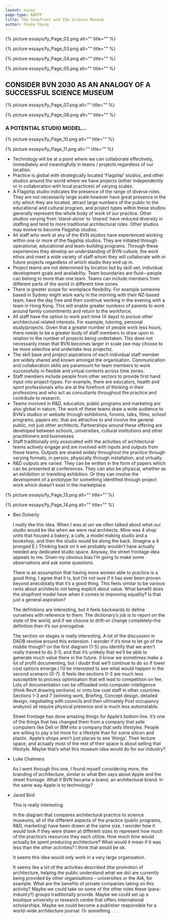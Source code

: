 ```yaml
---
layout: essay
page-type: AOOTF
title: The Shopfront and the Science Museum
author: Fiona Young
---
```



{% picture essays/fy_Page_02.png alt="" title="" %}

{% picture essays/fy_Page_03.png alt="" title="" %}

{% picture essays/fy_Page_04.png alt="" title="" %}

{% picture essays/fy_Page_05.png alt="" title="" %}

## CONSIDER BVN 2030 AS AN ANALOGY OF A SUCCESSFUL SCIENCE MUSEUM

{% picture essays/fy_Page_07.png alt="" title="" %}

{% picture essays/fy_Page_08.png alt="" title="" %}

### A POTENTIAL STUDIO MODEL…

{% picture essays/fy_Page_10.png alt="" title="" %}

{% picture essays/fy_Page_11.png alt="" title="" %}

* Technology will be at a point where we can collaborate effectively, immediately and meaningfully in teams / projects regardless of our location.
* Practice is global with strategically located ‘Flagship’ studios, and other studios around the world where we have projects (either independently or in collaboration with local practices) of varying scales.
* A Flagship studio indicates the presence of the range of diverse roles. They are not necessarily large scale however have great presence in the city which they are located, attract large numbers of the public to the educational and cultural program, and project types within these studios generally represent the whole body of work of our practice. Other studios varying from ‘stand-alone’ to ‘shared’ have reduced diversity in staffing and tend to more traditional architectural roles. Other studios may evolve to become Flagship studios.
* All staff who work at any of the BVN studios have experienced working within one or more of the flagship studios. They are initiated through operational, educational and team-building programs. Through these experiences they develop an understanding of BVN culture, the work ethos and meet a wide variety of staff whom they will collaborate with in future projects regardless of which studio they end up in.
* Project teams are not determined by location but by skill-set, individual development goals and availability. Team boundaries are fluid—people can belong to more than one team. Teams can include members from different parts of the world in different time zones.
* There is greater scope for workplace flexibility. For example someone based in Sydney might work early in the morning with their NZ-based team, have the day free and then continue working in the evening with a team in Hong Kong. This will enable greater numbers of parents to work around family commitments and return to the workforce.
* All staff have the option to work part-time (4 days) to pursue other architectural related interests. For example, tutoring, personal study/projects. Given that a greater number of people work less hours, there needs to be a greater body of staff members to draw upon in relation to the number of projects being undertaken. This does not necessarily mean that BVN becomes larger in scale (we may choose to be more selective and undertake less projects).
* The skill base and project aspirations of each individual staff member are widely shared and known amongst the organisation. Communication and collaboration skills are paramount for team members to work successfully in flexible and virtual contexts across time zones.
* Staff members include people from other sectors to provide first hand input into project-types. For example, there are educators, health and sport professionals who are at the forefront of thinking in their professions and who act as consultants throughout the practice and contribute to research.
* Teams involved in R&amp;D, education, public programs and marketing are also global in nature. The work of these teams draw a wide audience to BVN’s studios or website through exhibitions, forums, talks, films, school programs, papers etc. that are attractive to and involve the general public, not just other architects. Partnerships around these offering are developed between schools, universities, cultural institutions and other practitioners and businesses.
* Staff traditionally only associated with the activities of architectural teams actively engage and are involved with inputs and outputs from these teams. Outputs are shared widely throughout the practice through varying formats, in person, physically through installation, and virtually.
* R&amp;D outputs are varied. They can be written in the form of papers which can be presented at conferences. They can also be physical, whether as an exhibition or travelling exhibition. Or they can involve the development of a prototype for something identified through project work which doesn’t exist in the marketplace.

{% picture essays/fy_Page_13.png alt="" title="" %}

{% picture essays/fy_Page_14.png alt="" title="" %}


* Ben Doherty
	
	I really like this idea. When I was at uni we often talked about what our studio would be like when we were real architects. Mine was 4 shop units that housed a bakery, a cafe, a model making studio and a bookshop, and then the studio would be along the back. (Imagine a 4 pronged E.) Thinking back on it we probably wouldn’t have actually needed any dedicated studio space. Anyway, the street frontage idea appeals to me. Given my obvious bias I’m going to make some observations and ask some questions.
	
	There is an assumption that having more women able to practice is a good thing. I agree that it is, but I’m not sure if it has ever been proven beyond anecdotally that it’s a good thing. This feels similar to be various rants about architects not being explicit about value. What benefit does the shopfront model have when it comes to improving equality? Is that just a general aspiration?
	
	The definitions are interesting, but it feels backwards to define ourselves with reference to them. The dictionary’s job is to report on the state of the world, and if we choose to drift–or change completely–the definition then it’s our prerogative.
	
	The section on stages is really interesting. A lot of the discussion in DADB revolve around this extension. I wonder if it’s time to let go of the middle though? on the first diagram (1-5) you identify that we aren’t really trained to do 3-5, and that it’s unlikely that we’ll be able to generate much value there in the future. (I know we sometimes make a lot of profit documenting, but I doubt that we’ll continue to do so if lower cost options emerge.) I’d be interested to see what would happen in the second scenario (0-7). It feels like sections 0-3 are much less susceptible to process optimisation that will lead to competition on fee. Lots of documentation can be offloaded onto computer-intelligence (think Revit drawing sections) or onto low cost staff in other countries. Sections 1-3 and 7 (winning work, Briefing, Concept design, detailed design, negotiating with councils and then ultimately Post occupancy analysis) all require physical presence and is much less automatable.
	
	Street frontage has done amazing things for Apple’s bottom line. It’s one of the things that has changed them from a company that sells computers like Dell or IBM into a company that sells lifestyles. People are willing to pay a lot more for a lifestyle than for some silicon and plastic. Apple’s shops aren’t just places to see ‘things’. Their lecture space, and actually most of the rest of their space is about selling that lifestyle. Maybe that’s what this museum idea would do for our industry?
	
* Luke Chalmers
	
	As I went through this one, I found myself considering more, the branding of architecture, similar to what Ben says about Apple and the street frontage. What if BVN became a brand, an architectural brand. In the same way Apple is to technology?
	
* Jared Bird
	
	This is really interesting.
	
	In the diagram that compares architectural practice to science museums, all of the different aspects of the practice (public programs, R&amp;D, marketing) have been drawn at the same size. I wonder how it would look if they were drawn at different sizes to represent how much of the practice’s resources they each utilize. How much time would actually be spent producing architecture? What would it mean if it was less than the other activities? I think that would be ok.
	
	It seems this idea would only work in a very large organisation.
	
	It seems like a lot of the activities described (the promotion of architecture, helping the public understand what we do) are currently being provided by other organisations – universities or the AIA, for example. What are the benefits of private companies taking on this activity? Maybe we could take on some of the other roles these (para-industry?) groups traditionally provide. Maybe we could set up a boutique university or research centre that offers international scholarships. Maybe we could become a publisher responsible for a world-wide architecture journal. Or something . . .
	
